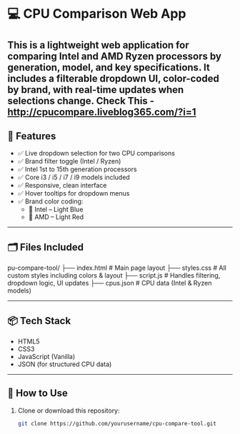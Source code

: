 # 💻 CPU Comparison Web App

This is a lightweight web application for comparing **Intel** and **AMD Ryzen** processors by generation, model, and key specifications. It includes a filterable dropdown UI, color-coded by brand, with real-time updates when selections change.
Check This - http://cpucompare.liveblog365.com/?i=1
---

## 🚀 Features

- ✅ Live dropdown selection for two CPU comparisons
- ✅ Brand filter toggle (Intel / Ryzen)
- ✅ Intel 1st to 15th generation processors
- ✅ Core i3 / i5 / i7 / i9 models included
- ✅ Responsive, clean interface
- ✅ Hover tooltips for dropdown menus
- ✅ Brand color coding:
  - 🔵 Intel – Light Blue
  - 🔴 AMD – Light Red

---

## 🗂️ Files Included

pu-compare-tool/
├── index.html # Main page layout
├── styles.css # All custom styles including colors & layout
├── script.js # Handles filtering, dropdown logic, UI updates
├── cpus.json # CPU data (Intel & Ryzen models)


---

## 📦 Tech Stack

- HTML5
- CSS3
- JavaScript (Vanilla)
- JSON (for structured CPU data)

---

## 🔧 How to Use

1. Clone or download this repository:
   ```bash
   git clone https://github.com/yourusername/cpu-compare-tool.git
